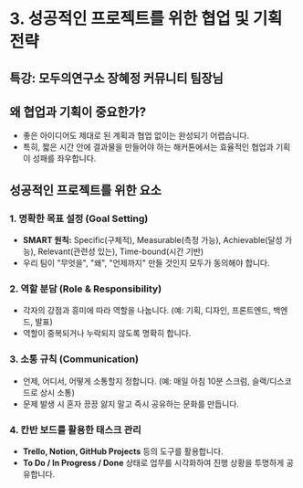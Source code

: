 
# 3. 성공적인 프로젝트를 위한 협업 및 기획 전략

## 특강: 모두의연구소 장혜정 커뮤니티 팀장님

## 왜 협업과 기획이 중요한가?
- 좋은 아이디어도 제대로 된 계획과 협업 없이는 완성되기 어렵습니다.
- 특히, 짧은 시간 안에 결과물을 만들어야 하는 해커톤에서는 효율적인 협업과 기획이 성패를 좌우합니다.

## 성공적인 프로젝트를 위한 요소
### 1. 명확한 목표 설정 (Goal Setting)
- **SMART 원칙:** Specific(구체적), Measurable(측정 가능), Achievable(달성 가능), Relevant(관련성 있는), Time-bound(시간 기반)
- 우리 팀이 "무엇을", "왜", "언제까지" 만들 것인지 모두가 동의해야 합니다.

### 2. 역할 분담 (Role & Responsibility)
- 각자의 강점과 흥미에 따라 역할을 나눕니다. (예: 기획, 디자인, 프론트엔드, 백엔드, 발표)
- 역할이 중복되거나 누락되지 않도록 명확히 합니다.

### 3. 소통 규칙 (Communication)
- 언제, 어디서, 어떻게 소통할지 정합니다. (예: 매일 아침 10분 스크럼, 슬랙/디스코드로 상시 소통)
- 문제 발생 시 혼자 끙끙 앓지 말고 즉시 공유하는 문화를 만듭니다.

### 4. 칸반 보드를 활용한 태스크 관리
- **Trello, Notion, GitHub Projects** 등의 도구를 활용합니다.
- **To Do / In Progress / Done** 상태로 업무를 시각화하여 진행 상황을 투명하게 공유합니다.
